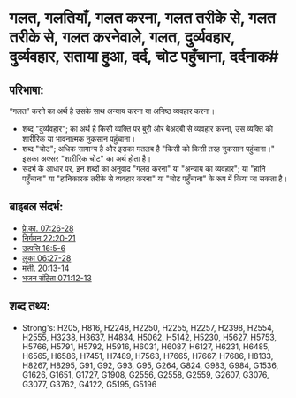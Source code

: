 # गलत, गलतियाँ, गलत करना, गलत तरीके से, गलत तरीके से, गलत करनेवाले, गलत, दुर्व्यवहार, दुर्व्यवहार, सताया हुआ, दर्द, चोट पहुँचाना, दर्दनाक#

## परिभाषा: ##

“गलत” करने का अर्थ है उसके साथ अन्याय करना या अनिष्ठ व्यवहार करना।

* शब्द "दुर्व्यवहार"; का अर्थ है किसी व्यक्ति पर बुरी और बेअदबी से व्यवहार करना, उस व्यक्ति को शारीरिक या भावनात्मक नुकसान पहुंचाना।
* शब्द "चोट"; अधिक सामान्य है और इसका मतलब है "किसी को किसी तरह नुकसान पहुंचाना।" इसका अक्सर "शारीरिक चोट" का अर्थ होता है।
* संदर्भ के आधार पर, इन शब्दों का अनुवाद "गलत करना" या "अन्याय का व्यवहार"; या "हानि पहुँचाना" या "हानिकारक तरीके से व्यवहार करना" या "चोट पहुँचाना" के रूप में किया जा सकता है।

## बाइबल संदर्भ: ##

* [प्रे.का. 07:26-28](rc://en/tn/help/act/07/26)
* [निर्गमन 22:20-21](rc://en/tn/help/exo/22/20)
* [उत्पत्ति 16:5-6](rc://en/tn/help/gen/16/05)
* [लूका 06:27-28](rc://en/tn/help/luk/06/27)
* [मत्ती. 20:13-14](rc://en/tn/help/mat/20/13)
* [भजन संहिता 071:12-13](rc://en/tn/help/psa/071/012)

## शब्द तथ्य: ##

* Strong's: H205, H816, H2248, H2250, H2255, H2257, H2398, H2554, H2555, H3238, H3637, H4834, H5062, H5142, H5230, H5627, H5753, H5766, H5791, H5792, H5916, H6031, H6087, H6127, H6231, H6485, H6565, H6586, H7451, H7489, H7563, H7665, H7667, H7686, H8133, H8267, H8295, G91, G92, G93, G95, G264, G824, G983, G984, G1536, G1626, G1651, G1727, G1908, G2556, G2558, G2559, G2607, G3076, G3077, G3762, G4122, G5195, G5196
